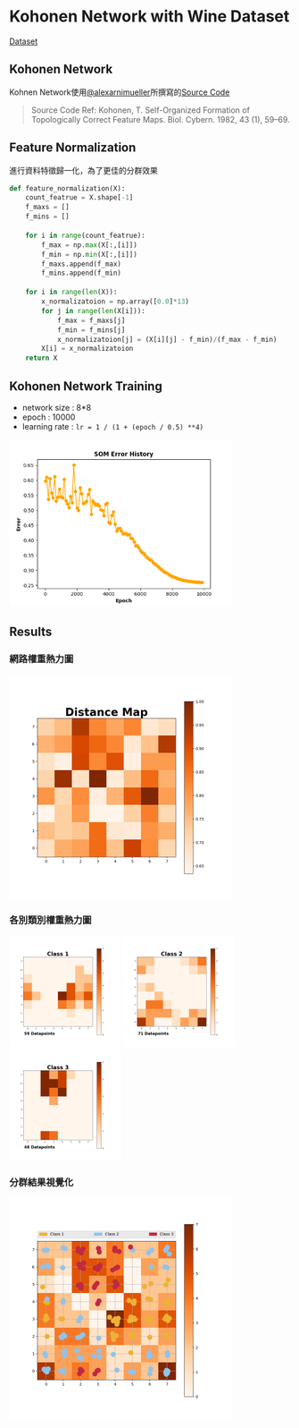 # Kohonen Network with Wine Dataset
[Dataset](http://archive.ics.uci.edu/ml/datasets/wine)

## Kohonen Network
Kohnen Network使用[@alexarnimueller](https://github.com/alexarnimueller)所撰寫的[Source Code](https://github.com/alexarnimueller/som)
> Source Code Ref: Kohonen, T. Self-Organized Formation of Topologically Correct Feature Maps. Biol. Cybern. 1982, 43 (1), 59–69.

## Feature Normalization
進行資料特徵歸一化，為了更佳的分群效果
```python
def feature_normalization(X):
    count_featrue = X.shape[-1]
    f_maxs = []
    f_mins = []

    for i in range(count_featrue):
        f_max = np.max(X[:,[i]])
        f_min = np.min(X[:,[i]])
        f_maxs.append(f_max)
        f_mins.append(f_min)

    for i in range(len(X)):
        x_normalizatoion = np.array([0.0]*13)
        for j in range(len(X[i])):
            f_max = f_maxs[j]
            f_min = f_mins[j]
            x_normalizatoion[j] = (X[i][j] - f_min)/(f_max - f_min)
        X[i] = x_normalizatoion
    return X
```

## Kohonen Network Training
- network size : 8*8
- epoch : 10000
- learning rate : `lr = 1 / (1 + (epoch / 0.5) **4)`

<img src="https://github.com/p208p2002/kohonen-network-with-wine-dataset/blob/master/images/som_error.png?raw=true" width="400px"/>

## Results

### 網路權重熱力圖
<img src="https://github.com/p208p2002/kohonen-network-with-wine-dataset/blob/master/images/distance_map.png?raw=true" width="400px"/>

### 各別類別權重熱力圖
<div style='display:inline'>
<img src="https://github.com/p208p2002/kohonen-network-with-wine-dataset/blob/master/images/class_1.png?raw=true" width="200px"/>

<img src="https://github.com/p208p2002/kohonen-network-with-wine-dataset/blob/master/images/class_2.png?raw=true" width="200px"/>

<img src="https://github.com/p208p2002/kohonen-network-with-wine-dataset/blob/master/images/class_3.png?raw=true" width="200px"/>
</div>

### 分群結果視覺化
<img src="https://github.com/p208p2002/kohonen-network-with-wine-dataset/blob/master/images/som.png?raw=true" width="400px"/>
</div>

